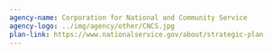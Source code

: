 ```yaml
---
agency-name: Corporation for National and Community Service
agency-logo: ../img/agency/other/CNCS.jpg
plan-link: https://www.nationalservice.gov/about/strategic-plan
---
```


